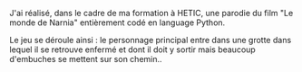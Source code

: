 J'ai réalisé, dans le cadre de ma formation à HETIC, une parodie du film "Le monde de Narnia" entièrement codé en language Python.

Le jeu se déroule ainsi : le personnage principal entre dans une grotte dans lequel il se retrouve enfermé et dont il doit y sortir mais beaucoup d'embuches se mettent sur son chemin..
